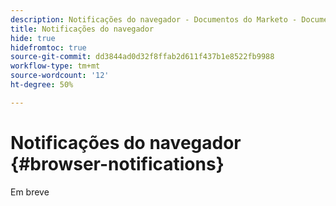 ```yaml
---
description: Notificações do navegador - Documentos do Marketo - Documentação do produto
title: Notificações do navegador
hide: true
hidefromtoc: true
source-git-commit: dd3844ad0d32f8ffab2d611f437b1e8522fb9988
workflow-type: tm+mt
source-wordcount: '12'
ht-degree: 50%

---
```


# Notificações do navegador {#browser-notifications}

Em breve
